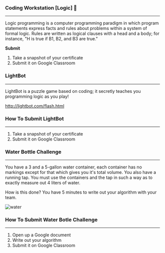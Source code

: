 ### Coding Workstation [Logic] 🔎
____________________________________________________________________________________
Logic programming is a computer programming paradigm in which program statements express facts and rules about problems within a system of formal logic. Rules are written as logical clauses with a head and a body; for instance, "H is true if B1, B2, and B3 are true."

**Submit**
1. Take a snapshot of your certificate  
2. Submit it on Google Classroom

### LightBot
____________________________________________________________________________________
LightBot is a puzzle game based on coding; it secretly teaches you programming logic as you play!

http://lightbot.com/flash.html

### How To Submit LightBot
____________________________________________________________________________________
1. Take a snapshot of your certificate
2. Submit it on Google Classroom

### Water Bottle Challenge
____________________________________________________________________________________
You have a 3 and a 5-gallon water container, each container has no markings except for that which gives you it's total volume. You also have a running tap. You must use the containers and the tap in such a way as to exactly measure out 4 liters of water.

How is this done? You have 5 minutes to write out your algorithm with your team.

![water](img/waterBottle.png)

### How To Submit Water Botle Challenge
____________________________________________________________________________________
1. Open up a Google document
2. Write out your algorithm
3. Submit it on Google Classroom